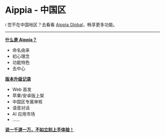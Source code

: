# Aippia - 中国区

ℹ 您不在中国地区？去看看 [Aippia Global](https://github.com/aippia/en/)，畅享更多功能。

---

[**什么是 Aippia？**](./home.md)

- 命名由来
- 初心理念
- 功能特色
- 去中心

[**版本升级记录**](./news.md)

- Web 首发
- 苹果/安卓版上架
- 中国区专属审核
- 语音对话
- AI 应用市场
- ......

[**说一千道一万，不如立刻上手体验！**](https://u.aippia.com)
